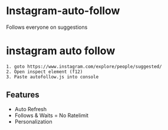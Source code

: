 # Instagram-auto-follow
Follows everyone on suggestions


# instagram auto follow

    1. goto https://www.instagram.com/explore/people/suggested/
    2. Open inspect element (f12)
    3. Paste autofollow.js into console 






## Features

- Auto Refresh
- Follows & Waits = No Ratelimit
-  Personalization

